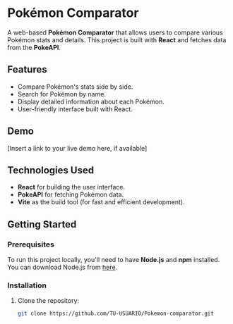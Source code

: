 # Pokémon Comparator

A web-based **Pokémon Comparator** that allows users to compare various Pokémon stats and details. This project is built with **React** and fetches data from the **PokeAPI**.

## Features

- Compare Pokémon's stats side by side.
- Search for Pokémon by name.
- Display detailed information about each Pokémon.
- User-friendly interface built with React.

## Demo

[Insert a link to your live demo here, if available]

## Technologies Used

- **React** for building the user interface.
- **PokeAPI** for fetching Pokémon data.
- **Vite** as the build tool (for fast and efficient development).

## Getting Started

### Prerequisites

To run this project locally, you'll need to have **Node.js** and **npm** installed. You can download Node.js from [here](https://nodejs.org/).

### Installation

1. Clone the repository:
   ```bash
   git clone https://github.com/TU-USUARIO/Pokemon-comparator.git
   ```
